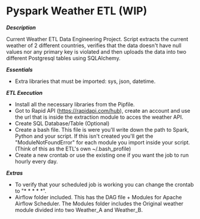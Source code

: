 # Pyspark Weather ETL (WIP)

***Description***

Current Weather ETL Data Engineering Project. Script extracts the current weather of 2 different countries, verifies that the data doesn't have null values nor any primary key is violated and then uploads the data into two different Postgresql tables using SQLAlchemy. 

***Essentials***
- Extra libraries that must be imported: sys, json, datetime. 

***ETL Execution***
- Install all the necessary libraries from the Pipfile.
- Got to Rapid API (https://rapidapi.com/hub), create an account and use the url that is inside the extraction module to acces the weather API. 
- Create SQL Database/Table (Optional)
- Create a bash file. This file is were you'll write down the path to Spark, Python and your script. If this isn't created you'll get the "ModuleNotFoundError" for each module you import inside your script. (Think of this as the ETL's own ~/.bash_profile)
- Create a new crontab or use the existing one if you want the job to run hourly every day.

***Extras***
- To verify that your scheduled job is working you can change the crontab to "* * * * *".
- Airflow folder included. This has the DAG file + Modules for Apache Airflow Scheduler. The Modules folder includes the Original weather module divided into two Weather_A and Weather_B. 